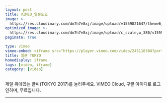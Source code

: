 ```yaml
---
layout: post
title: VIMEO_일본도쿄
image: >-
  https://res.cloudinary.com/dm7h7e8xj/image/upload/v1559821647/theme6_qeeojf.jpg
optimized_image: >-
  https://res.cloudinary.com/dm7h7e8xj/image/upload/c_scale,w_380/v1559821647/theme6_qeeojf.jpg
paginate: true

type: vimeo
vimeo-embed: <iframe src="https://player.vimeo.com/video/245118304?portrait=0" width="936" height="527" frameborder="0" webkitallowfullscreen mozallowfullscreen allowfullscreen></iframe>
title: 일본 TOKYO
homedisplay: iframe
tags: [video, iframe]
category: [video]
---
```


제일 위에있는 글씨(TOKYO 2017)를 눌러주세요.
VIMEO Cloud, 구글 아이디로 로그인하며, 무료입니다.

---

